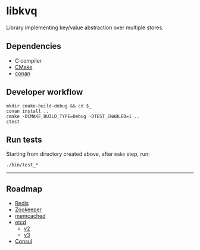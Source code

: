 libkvq
======
Library implementing key/value abstraction over multiple stores.

## Dependencies

  - C compiler
  - [CMake](https://cmake.org)
  - [conan](https://conan.io)

## Developer workflow

    mkdir cmake-build-debug && cd $_
    conan install ..
    cmake -DCMAKE_BUILD_TYPE=Debug -DTEST_ENABLED=1 ..
    ctest

## Run tests

Starting from directory created above, after `make` step, run:

    ./bin/test_*

---

## Roadmap

 - [Redis](https://redis.io)
 - [Zookeeper](https://zookeeper.apache.org)
 - [memcached](https://memcached.org)
 - [etcd](https://coreos.com/etcd)
   - [v2](https://github.com/etcd-io/etcd/releases/tag/v2.3.7)
   - [v3](https://github.com/etcd-io/etcd/releases)
 - [Consul](https://consul.io)
